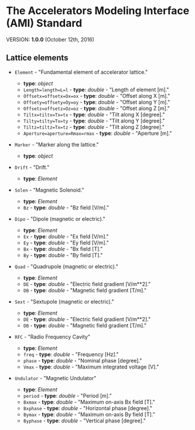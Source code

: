 The Accelerators Modeling Interface (AMI) Standard
==================================================

VERSION: **1.0.0** (October 12th, 2016)

Lattice elements
----------------
  - `Element` - "Fundamental element of accelerator lattice."
    - **type**: *object*
    - `Length=length=L=l` - **type**: *double* - "Length of element [m]."
    - `Offsetx=offsetx=Ox=ox` - **type**: *double* - "Offset along X [m]."
    - `Offsety=offsety=Oy=oy` - **type**: *double* - "Offset along Y [m]."
    - `Offsetz=offsetz=Oz=oz` - **type**: *double* - "Offset along Z [m]."
    - `Tiltx=tiltx=Tx=tx` - **type**: *double* - "Tilt along X [degree]."
    - `Tilty=tilty=Tx=ty` - **type**: *double* - "Tilt along Y [degree]."
    - `Tiltz=tiltz=Tx=tz` - **type**: *double* - "Tilt along Z [degree]."
    - `Aperture=aperture=Rmax=rmax` - **type**: *double* - "Aperture [m]."
    
  - `Marker` - "Marker along the lattice."  
    - **type**: *object*
    
  - `Drift` - "Drift."
    - **type**: *Element*
    
  - `Solen` - "Magnetic Solenoid."
    - **type**: *Element*
    - `Bz` - **type**: *double* - "Bz field [V/m]."

  - `Dipo` - "Dipole (magnetic or electric)."
    - **type**: *Element*
    - `Ex` - **type**: *double* - "Ex field [V/m]."
    - `Ey` - **type**: *double* - "Ey field [V/m]."
    - `Bx` - **type**: *double* - "Bx field [T]."
    - `By` - **type**: *double* - "By field [T]."
    
  - `Quad` - "Quadrupole (magnetic or electric)."
    - **type**: *Element*
    - `DE` - **type**: *double* - "Electric field gradient [V/m**2]."
    - `DB` - **type**: *double* - "Magnetic field gradient [T/m]."
    
  - `Sext` - "Sextupole (magnetic or electric)."
    - **type**: *Element*
    - `DE` - **type**: *double* - "Electric field gradient [V/m**2]."
    - `DB` - **type**: *double* - "Magnetic field gradient [T/m]."

  - `RFC` - "Radio Frequency Cavity"
    - **type**: *Element*
    - `freq` - **type**: *double* - "Frequency [Hz]."
    - `phase` - **type**: *double* - "Nominal phase [degree]."
    - `Vmax` - **type**: *double* - "Maximum integrated voltage [V]."
    
  - `Undulator` - "Magnetic Undulator"
    - **type**: *Element*
    - `period` - **type**: *double* - "Period [m]."
    - `Bxmax` - **type**: *double* - "Maximum on-axis Bx field [T]."
    - `Bxphase` - **type**: *double* - "Horizontal phase [degree]."
    - `Bymax` - **type**: *double* - "Maximum on-axis By field [T]."
    - `Byphase` - **type**: *double* - "Vertical phase [degree]."
